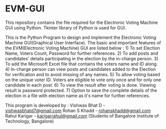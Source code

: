 # EVM-GUI
This repository contains the file required for the Electronic Voting Machine GUI using Python. Tkinter library of Python is used for GUI.

This is the Python Program to design and implement the Electronic Voting Machine GUI(Graphical User Interface).
The basic and important features of the EVM(Electronic Voting Machine) GUI are listed below :
    1) To set Election Name, Voters Count, Password for further references.
    2) To add posts and candidates' details participating in the election by the in-charge person.
    3) To add the Microsoft Excel file that contains the voters name and ID along.
    4) In-charge person can view posts and candidates added to the Election for verification and to avoid missing of any names.
    5) To allow voting based on the unique voter ID. Voters are eligible to vote only once and for only one candidate in each post.
    6) To view the result after voting is done. Viewing result is password protected.
    7) Option to save the complete details of the election in a file with election name as it's name for further references.


This program is developed by :
    Vishwas Bhat D - vishwasbhatd7@gmail.com
    Rohan S Khadd  - rohanskhadd@gmail.com
    Rahul Karigar  - karigarrahul@gmail.com
(Students of Bangalore Institute of Technology, Bangalore) 
